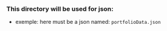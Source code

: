 ### This directory will be used for json:

- exemple: here must be a json named: `portfolioData.json`
